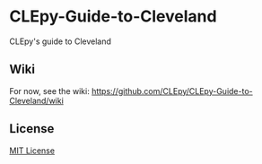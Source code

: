 # CLEpy-Guide-to-Cleveland
CLEpy's guide to Cleveland

## Wiki

For now, see the wiki: https://github.com/CLEpy/CLEpy-Guide-to-Cleveland/wiki

## License

[MIT License](LICENSE)
